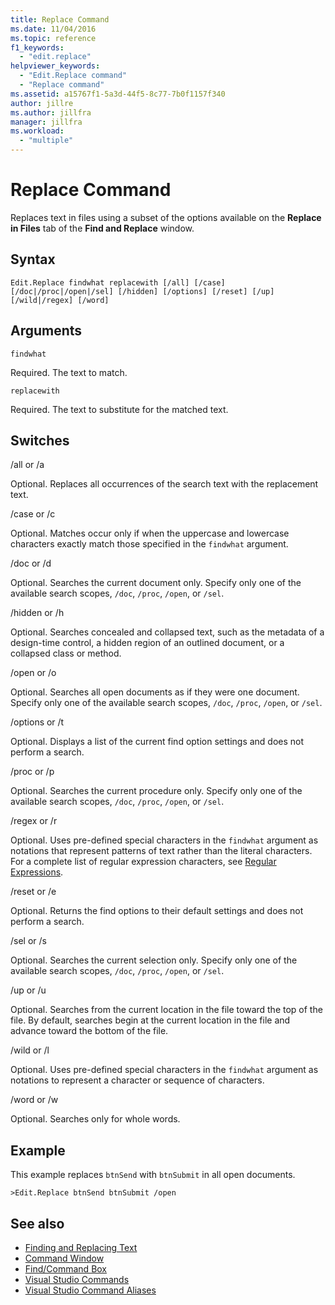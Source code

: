 ```yaml
---
title: Replace Command
ms.date: 11/04/2016
ms.topic: reference
f1_keywords:
  - "edit.replace"
helpviewer_keywords:
  - "Edit.Replace command"
  - "Replace command"
ms.assetid: a15767f1-5a3d-44f5-8c77-7b0f1157f340
author: jillre
ms.author: jillfra
manager: jillfra
ms.workload:
  - "multiple"
---
```

# Replace Command
Replaces text in files using a subset of the options available on the **Replace in Files** tab of the **Find and Replace** window.

## Syntax

```
Edit.Replace findwhat replacewith [/all] [/case]
[/doc|/proc|/open|/sel] [/hidden] [/options] [/reset] [/up]
[/wild|/regex] [/word]
```

## Arguments
`findwhat`

Required. The text to match.

`replacewith`

Required. The text to substitute for the matched text.

## Switches
/all or /a

Optional. Replaces all occurrences of the search text with the replacement text.

/case or /c

Optional. Matches occur only if when the uppercase and lowercase characters exactly match those specified in the `findwhat` argument.

/doc or /d

Optional. Searches the current document only. Specify only one of the available search scopes, `/doc`, `/proc`, `/open`, or `/sel`.

/hidden or /h

Optional. Searches concealed and collapsed text, such as the metadata of a design-time control, a hidden region of an outlined document, or a collapsed class or method.

/open or /o

Optional. Searches all open documents as if they were one document. Specify only one of the available search scopes, `/doc`, `/proc`, `/open`, or `/sel`.

/options or /t

Optional. Displays a list of the current find option settings and does not perform a search.

/proc or /p

Optional. Searches the current procedure only. Specify only one of the available search scopes, `/doc`, `/proc`, `/open`, or `/sel`.

/regex or /r

Optional. Uses pre-defined special characters in the `findwhat` argument as notations that represent patterns of text rather than the literal characters. For a complete list of regular expression characters, see [Regular Expressions](../../ide/using-regular-expressions-in-visual-studio.md).

/reset or /e

Optional. Returns the find options to their default settings and does not perform a search.

/sel or /s

Optional. Searches the current selection only. Specify only one of the available search scopes, `/doc`, `/proc`, `/open`, or `/sel`.

/up or /u

Optional. Searches from the current location in the file toward the top of the file. By default, searches begin at the current location in the file and advance toward the bottom of the file.

/wild or /l

Optional. Uses pre-defined special characters in the `findwhat` argument as notations to represent a character or sequence of characters.

/word or /w

Optional. Searches only for whole words.

## Example
This example replaces `btnSend` with `btnSubmit` in all open documents.

```
>Edit.Replace btnSend btnSubmit /open
```

## See also

- [Finding and Replacing Text](../../ide/finding-and-replacing-text.md)
- [Command Window](../../ide/reference/command-window.md)
- [Find/Command Box](../../ide/find-command-box.md)
- [Visual Studio Commands](../../ide/reference/visual-studio-commands.md)
- [Visual Studio Command Aliases](../../ide/reference/visual-studio-command-aliases.md)